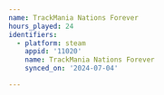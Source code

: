 ```yaml
---
name: TrackMania Nations Forever
hours_played: 24
identifiers:
  - platform: steam
    appid: '11020'
    name: TrackMania Nations Forever
    synced_on: '2024-07-04'

---
```


